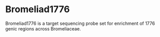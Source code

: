 # Bromeliad1776
Bromeliad1776 is a target sequencing probe set for enrichment of 1776 genic regions across Bromeliaceae. 
